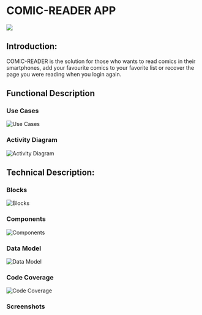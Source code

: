 # COMIC-READER APP

![](screenshots/)

## Introduction:

COMIC-READER is the solution for those who wants to read comics in their smartphones, add your favourite comics to your favorite list or recover the page you were reading when you login again.

## Functional Description
### Use Cases
![Use Cases](screenshots/UseCases.tiff)
### Activity Diagram
![Activity Diagram](screenshots/)
## Technical Description:
### Blocks
![Blocks](screenshots/)
### Components
![Components](screenshots/)
### Data Model
![Data Model](screenshots/)
### Code Coverage
![Code Coverage](screenshots/)
### Screenshots
    